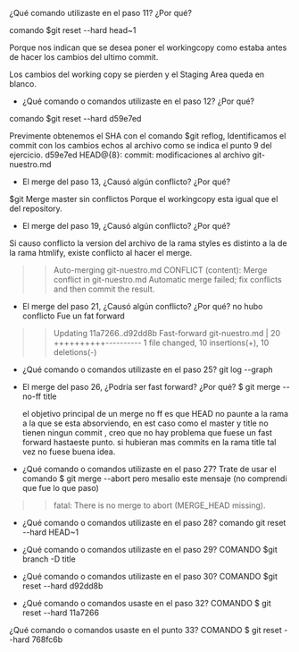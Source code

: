 ¿Qué comando utilizaste en el paso 11? ¿Por qué?

comando   $git reset --hard head~1

Porque nos indican que se desea poner el workingcopy como
estaba antes de hacer los cambios del ultimo commit.

Los cambios del working copy se pierden y el Staging Area queda en blanco.


- ¿Qué comando o comandos utilizaste en el paso 12? ¿Por qué?

comando  $git reset --hard d59e7ed 

Previmente obtenemos el SHA con el comando $git reflog,
Identificamos el commit con los cambios echos al archivo como se indica el punto 9 del ejercicio.
d59e7ed HEAD@{8}: commit: modificaciones al archivo git-nuestro.md

- El merge del paso 13, ¿Causó algún conflicto? ¿Por qué?

$git Merge master
sin conflictos
Porque el workingcopy esta igual que el del repository.



- El merge del paso 19, ¿Causó algún conflicto? ¿Por qué?

 Si causo conflicto
 la version del archivo de la rama styles es distinto a la de la rama 
htmlify, existe conflicto al hacer el merge.

>>Auto-merging git-nuestro.md
>>CONFLICT (content): Merge conflict in git-nuestro.md
>>Automatic merge failed; fix conflicts and then commit the result.

- El merge del paso 21, ¿Causó algún conflicto? ¿Por qué?
no hubo conflicto
Fue un fat forward

 >>Updating 11a7266..d92dd8b
 >>Fast-forward
 >>git-nuestro.md | 20 ++++++++++----------
 >>1 file changed, 10 insertions(+), 10 deletions(-)


- ¿Qué comando o comandos utilizaste en el paso 25?
   git log --graph


- El merge del paso 26, ¿Podría ser fast forward? ¿Por qué?
   $ git merge --no-ff title

   el objetivo principal de un merge no ff es que HEAD no paunte a la rama a la
   que se esta absorviendo, en est caso como el master y title no
   tienen ningun commit , creo que no hay problema que fuese un 
   fast forward hastaeste punto.
   si hubieran mas commits en la rama title tal vez no fuese buena idea.


- ¿Qué comando o comandos utilizaste en el paso 27?
Trate de usar el comando $ git merge --abort
pero mesalio este mensaje (no comprendi que fue lo que paso)
>>fatal: There is no merge to abort (MERGE_HEAD missing).

- ¿Qué comando o comandos utilizaste en el paso 28?
comando git reset --hard HEAD~1

- ¿Qué comando o comandos utilizaste en el paso 29?
COMANDO $git branch -D title

- ¿Qué comando o comandos utilizaste en el paso 30?
COMANDO $git reset --hard d92dd8b

- ¿Qué comando o comandos usaste en el paso 32?
COMANDO $ git reset --hard 11a7266

¿Qué comando o comandos usaste en el punto 33?
COMANDO $ git reset --hard 768fc6b